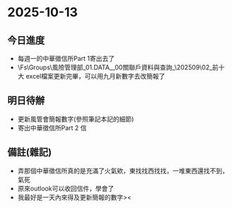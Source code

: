 # 2025-10-13

## 今日進度
- 每週一的中華徵信所Part 1寄出去了
- \\Fs\Groups\風險管理部\_01.DATA_\_00關聯戶資料與查詢_\202509\02_前十大 excel檔案更新完畢，可以用九月新數字去改簡報了

## 明日待辦
- 更新風管會簡報數字(參照筆記本記的細節)
- 寄出中華徵信所Part 2 信

## 備註(雜記)
- 弄那個中華徵信所真的是充滿了火氣欸，東找找西找找，一堆東西還找不到，氣死
- 原來outlook可以收回信件，學會了
- 我最好是一天內來得及更新簡報的數字><
